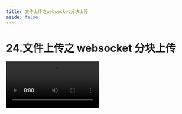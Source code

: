 ```yaml
---
title: 文件上传之websocket分块上传
aside: false
---
```


# 24.文件上传之 websocket 分块上传

<video autoplay src="http://qn.chinavanes.com/upload/24.文件上传之websocket分块上传.mp4" controls controlsList="nodownload" width="50%"/>
